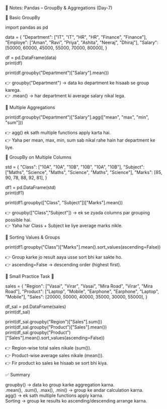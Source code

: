 📘 Notes: Pandas – GroupBy & Aggregations (Day-7)

🔹 Basic GroupBy

import pandas as pd

data = {
    "Department": ["IT", "IT", "HR", "HR", "Finance", "Finance"],
    "Employe": ["Aman", "Ravi", "Priya", "Ashita", "Neeraj", "Dhiraj"],
    "Salary": [50000, 60000, 45000, 55000, 70000, 80000],
}

df = pd.DataFrame(data)  
print(df)  

print(df.groupby("Department")["Salary"].mean())  

👉 groupby("Department") → data ko department ke hisaab se group karega.  
👉 .mean() → har department ki average salary nikal lega.  

🔹 Multiple Aggregations  

print(df.groupby("Department")["Salary"].agg(["mean", "max", "min", "sum"]))  

👉 agg() ek sath multiple functions apply karta hai.  
👉 Yaha per mean, max, min, sum sab nikal rahe hain har department ke liye.  

🔹 GroupBy on Multiple Columns

std = {
    "Class": ["10A", "10A", "10B", "10B", "10A", "10B"],
    "Subject": ["Maths", "Science", "Maths", "Science", "Maths", "Science"],
    "Marks": [85, 90, 78, 88, 92, 81],
}

df1 = pd.DataFrame(std)  
print(df1)  

print(df1.groupby(["Class", "Subject"])["Marks"].mean())  

👉 groupby(["Class","Subject"]) → ek se zyada columns par grouping possible hai.  
👉 Yaha har Class + Subject ke liye average marks nikle.  

🔹 Sorting Values & Groups  

print(df1.groupby("Class")["Marks"].mean().sort_values(ascending=False))  

👉 Group karke jo result aaya usse sort bhi kar sakte ho.  
👉 ascending=False → descending order (highest first).  

🔹 Small Practice Task 🚀

sales = {
    "Region": ["Vasai", "Virar", "Vasai", "Mira Road", "Virar", "Mira Road"],
    "Product": ["Laptop", "Mobile", "Earphone", "Earphone", "Laptop", "Mobile"],
    "Sales": [20000, 50000, 40000, 35000, 30000, 55000],
}

df_sal = pd.DataFrame(sales)  
print(df_sal)  

print(df_sal.groupby("Region")["Sales"].sum())  
print(df_sal.groupby("Product")["Sales"].mean())  
print(df_sal.groupby("Product")["Sales"].mean().sort_values(ascending=False))  

👉 Region-wise total sales nikale (sum()).  
👉 Product-wise average sales nikale (mean()).  
👉 Fir product ko sales ke hisaab se sort bhi kiya.  

✅ Summary  

groupby() → data ko group karke aggregation karna.  
.mean(), .sum(), .max(), .min() → group ke andar calculation karna.  
agg() → ek sath multiple functions apply karna.  
Sorting → group ke results ko ascending/descending arrange karna.